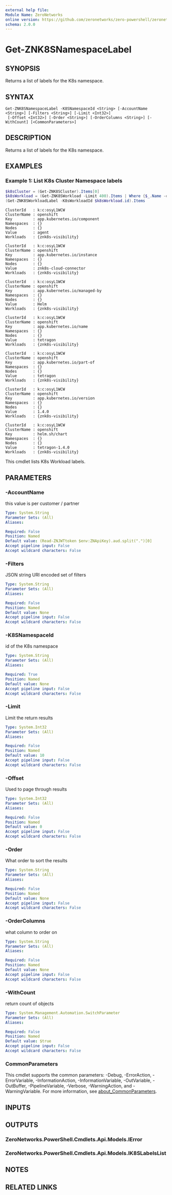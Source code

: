 ```yaml
---
external help file:
Module Name: ZeroNetworks
online version: https://github.com/zeronetworks/zero-powershell/zeronetworks/get-znk8snamespacelabel
schema: 2.0.0
---
```


# Get-ZNK8SNamespaceLabel

## SYNOPSIS
Returns a list of labels for the K8s namespace.

## SYNTAX

```
Get-ZNK8SNamespaceLabel -K8SNamespaceId <String> [-AccountName <String>] [-Filters <String>] [-Limit <Int32>]
 [-Offset <Int32>] [-Order <String>] [-OrderColumns <String>] [-WithCount] [<CommonParameters>]
```

## DESCRIPTION
Returns a list of labels for the K8s namespace.

## EXAMPLES

### Example 1: List K8s Cluster Namespace labels
```powershell
$k8sCluster = (Get-ZNK8SCluster).Items[0]
$k8sWorkload = (Get-ZNK8SWorkload -Limit 400).Items | Where {$_.Name -eq "znk8s-visibility"}
(Get-ZNK8SWorkloadLabel -K8sWorkloadId $k8sWorkload.id).Items
```

```output
ClusterId   : k:c:osyL1WCW
ClusterName : openshift
Key         : app.kubernetes.io/component
Namespaces  : {}
Nodes       : {}
Value       : agent
Workloads   : {znk8s-visibility}

ClusterId   : k:c:osyL1WCW
ClusterName : openshift
Key         : app.kubernetes.io/instance
Namespaces  : {}
Nodes       : {}
Value       : znk8s-cloud-connector
Workloads   : {znk8s-visibility}

ClusterId   : k:c:osyL1WCW
ClusterName : openshift
Key         : app.kubernetes.io/managed-by
Namespaces  : {}
Nodes       : {}
Value       : Helm
Workloads   : {znk8s-visibility}

ClusterId   : k:c:osyL1WCW
ClusterName : openshift
Key         : app.kubernetes.io/name
Namespaces  : {}
Nodes       : {}
Value       : tetragon
Workloads   : {znk8s-visibility}

ClusterId   : k:c:osyL1WCW
ClusterName : openshift
Key         : app.kubernetes.io/part-of
Namespaces  : {}
Nodes       : {}
Value       : tetragon
Workloads   : {znk8s-visibility}

ClusterId   : k:c:osyL1WCW
ClusterName : openshift
Key         : app.kubernetes.io/version
Namespaces  : {}
Nodes       : {}
Value       : 1.4.0
Workloads   : {znk8s-visibility}

ClusterId   : k:c:osyL1WCW
ClusterName : openshift
Key         : helm.sh/chart
Namespaces  : {}
Nodes       : {}
Value       : tetragon-1.4.0
Workloads   : {znk8s-visibility}
```

This cmdlet lists K8s Workload labels.

## PARAMETERS

### -AccountName
this value is per customer / partner

```yaml
Type: System.String
Parameter Sets: (All)
Aliases:

Required: False
Position: Named
Default value: (Read-ZNJWTtoken $env:ZNApiKey).aud.split(".")[0]
Accept pipeline input: False
Accept wildcard characters: False
```

### -Filters
JSON string URI encoded set of filters

```yaml
Type: System.String
Parameter Sets: (All)
Aliases:

Required: False
Position: Named
Default value: None
Accept pipeline input: False
Accept wildcard characters: False
```

### -K8SNamespaceId
id of the K8s namespace

```yaml
Type: System.String
Parameter Sets: (All)
Aliases:

Required: True
Position: Named
Default value: None
Accept pipeline input: False
Accept wildcard characters: False
```

### -Limit
Limit the return results

```yaml
Type: System.Int32
Parameter Sets: (All)
Aliases:

Required: False
Position: Named
Default value: 10
Accept pipeline input: False
Accept wildcard characters: False
```

### -Offset
Used to page through results

```yaml
Type: System.Int32
Parameter Sets: (All)
Aliases:

Required: False
Position: Named
Default value: 0
Accept pipeline input: False
Accept wildcard characters: False
```

### -Order
What order to sort the results

```yaml
Type: System.String
Parameter Sets: (All)
Aliases:

Required: False
Position: Named
Default value: None
Accept pipeline input: False
Accept wildcard characters: False
```

### -OrderColumns
what column to order on

```yaml
Type: System.String
Parameter Sets: (All)
Aliases:

Required: False
Position: Named
Default value: None
Accept pipeline input: False
Accept wildcard characters: False
```

### -WithCount
return count of objects

```yaml
Type: System.Management.Automation.SwitchParameter
Parameter Sets: (All)
Aliases:

Required: False
Position: Named
Default value: $true
Accept pipeline input: False
Accept wildcard characters: False
```

### CommonParameters
This cmdlet supports the common parameters: -Debug, -ErrorAction, -ErrorVariable, -InformationAction, -InformationVariable, -OutVariable, -OutBuffer, -PipelineVariable, -Verbose, -WarningAction, and -WarningVariable. For more information, see [about_CommonParameters](http://go.microsoft.com/fwlink/?LinkID=113216).

## INPUTS

## OUTPUTS

### ZeroNetworks.PowerShell.Cmdlets.Api.Models.IError

### ZeroNetworks.PowerShell.Cmdlets.Api.Models.IK8SLabelsList

## NOTES

## RELATED LINKS

